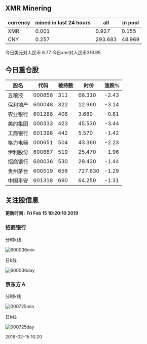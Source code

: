 ## XMR Minering

|currency|mined in last 24 hours|all|in pool|
|---|---|---|---|
|XMR|0.001|0.927|0.155|
|CNY|0.257|293.683|48.969|

今日美元对人民币 6.77	今日xmr对人民币316.95


## 今日重仓股 

|股名|代码|被持数|时价|涨跌%|
|---|---|---|---|---|
|五粮液|000858|311|66.310|-2.43|
|保利地产|600048|322|12.960|-3.14|
|农业银行|601288|406|3.680|-0.81|
|美的集团|000333|423|45.530|-3.44|
|工商银行|601398|442|5.570|-1.42|
|格力电器|000651|504|43.360|-2.23|
|伊利股份|600887|519|25.470|-1.96|
|招商银行|600036|530|29.430|-1.44|
|贵州茅台|600519|658|727.630|-1.29|
|中国平安|601318|690|64.250|-1.31|

## 关注股信息
**更新时间 : Fri Feb 15 10:20:10 2019**
### 招商银行 
分时k线

![600036min](http://image.sinajs.cn/newchart/min/n/sh600036.gif)

日k线

![600036day](http://image.sinajs.cn/newchart/daily/n/sh600036.gif)

### 京东方Ａ 
分时k线

![000725min](http://image.sinajs.cn/newchart/min/n/sz000725.gif)

日k线

![000725day](http://image.sinajs.cn/newchart/daily/n/sz000725.gif)

2019-02-15 10:20
